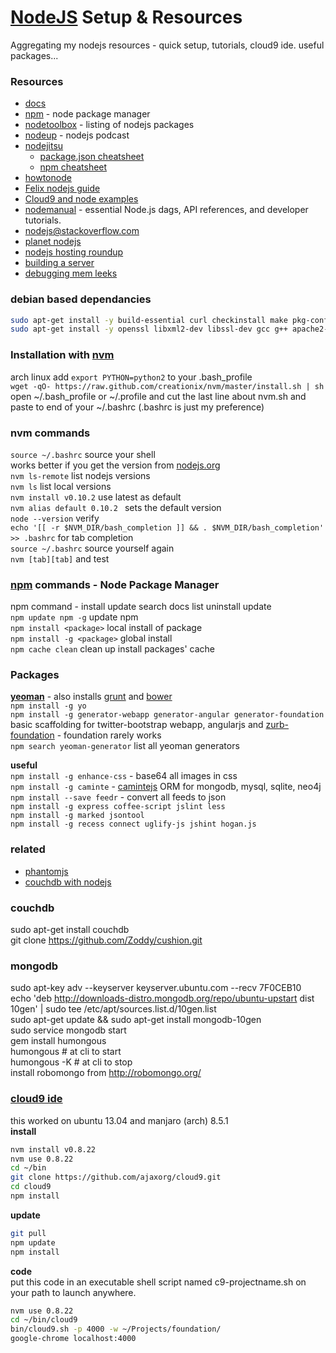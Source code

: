 [NodeJS](http://nodejs.org/) Setup & Resources 
=================================
Aggregating my nodejs resources - quick setup, tutorials, cloud9 ide. useful packages...

### Resources
- [docs](http://nodejs.org/api/)
- [npm](https://npmjs.org/) - node package manager
- [nodetoolbox](http://nodetoolbox.com/) - listing of nodejs packages
- [nodeup](http://nodeup.com/) - nodejs podcast
- [nodejitsu](http://docs.nodejitsu.com/)
   - [package.json cheatsheet](http://package.json.nodejitsu.com/)
   - [npm cheatsheet](http://blog.nodejitsu.com/npm-cheatsheet)
- [howtonode](http://howtonode.org)
- [Felix nodejs guide](http://nodeguide.com/)
- [Cloud9 and node examples](https://github.com/c9/nodemanual.org-examples)
- [nodemanual](https://github.com/c9/nodemanual.org) - essential Node.js dags, API references, and developer tutorials.
- [nodejs@stackoverflow.com](http://stackoverflow.com/questions/tagged/node.js)
- [planet nodejs](http://planetnodejs.com/)
- [nodejs hosting roundup](http://saewitz.com/node-dot-js-websocket-hosting-roundup/)
- [building a server](http://weblog.bocoup.com/node-stress-test-serv)
- [debugging mem leeks](http://dtrace.org/blogs/bmc/2012/05/05/debugging-node-js-memory-leaks/)

### debian based dependancies
```sh
sudo apt-get install -y build-essential curl checkinstall make pkg-config git-core
sudo apt-get install -y openssl libxml2-dev libssl-dev gcc g++ apache2-utils   
```

### Installation with [nvm](https://raw.github.com/creationix/nvm)
arch linux add `export PYTHON=python2` to your .bash_profile    
`wget -qO- https://raw.github.com/creationix/nvm/master/install.sh | sh`   
open ~/.bash_profile or ~/.profile and cut the last line about nvm.sh and paste to end of your ~/.bashrc (.bashrc is just my preference)

### nvm commands
`source ~/.bashrc`  source your shell  
works better if you get the version from [nodejs.org](nodejs.org)   
`nvm ls-remote` list nodejs versions    
`nvm ls` list local versions   
`nvm install v0.10.2`  use latest as default   
`nvm alias default 0.10.2 ` sets the default version   
`node --version` verify    
`echo '[[ -r $NVM_DIR/bash_completion ]] && . $NVM_DIR/bash_completion' >> .bashrc` for tab completion   
`source ~/.bashrc` source yourself again   
`nvm [tab][tab]` and test    

### [npm](https://npmjs.org/) commands - Node Package Manager
npm command - install update search docs list uninstall update       
`npm update npm -g` update npm    
`npm install <package>` local install of package    
`npm install -g <package>` global install    
`npm cache clean`   clean up install packages' cache

### Packages
[__yeoman__](http://yeoman.io) - also installs [grunt](http://gruntjs.com/) and [bower](http://bower.io/)   
`npm install -g yo`       
`npm install -g generator-webapp generator-angular generator-foundation`  basic scaffolding for twitter-bootstrap webapp, angularjs and [zurb-foundation](https://npmjs.org/package/generator-foundation) - foundation rarely works       
`npm search yeoman-generator` list all yeoman generators   
 
__useful__   
`npm install -g enhance-css` - base64 all images in css   
`npm install -g caminte` - [camintejs](http://www.camintejs.com/) ORM for mongodb, mysql, sqlite, neo4j    
`npm install --save feedr` - convert all feeds to json    
`npm install -g express coffee-script jslint less`   
`npm install -g marked jsontool`    
`npm install -g recess connect uglify-js jshint hogan.js`     

### related
- [phantomjs](http://phantomjs.org/)   
- [couchdb with nodejs](http://zoddy.github.com/cushion/)    

### couchdb
sudo apt-get install couchdb   
git clone https://github.com/Zoddy/cushion.git   

### mongodb
sudo apt-key adv --keyserver keyserver.ubuntu.com --recv 7F0CEB10   
echo 'deb http://downloads-distro.mongodb.org/repo/ubuntu-upstart dist 10gen' | sudo tee /etc/apt/sources.list.d/10gen.list   
sudo apt-get update && sudo apt-get install mongodb-10gen   
sudo service mongodb start   
gem install humongous   
humongous  # at cli to start    
humongous -K # at cli to stop    
install robomongo from http://robomongo.org/    

### [cloud9 ide](https://github.com/ajaxorg/cloud9) 
this worked on ubuntu 13.04 and manjaro (arch) 8.5.1        
__install__     
```sh   
nvm install v0.8.22  
nvm use 0.8.22   
cd ~/bin   
git clone https://github.com/ajaxorg/cloud9.git 
cd cloud9
npm install
```
__update__   
```sh   
git pull       
npm update     
npm install      
```
__code__   
put this code in an executable shell script named c9-projectname.sh on your path to launch anywhere. 
```sh
nvm use 0.8.22  
cd ~/bin/cloud9   
bin/cloud9.sh -p 4000 -w ~/Projects/foundation/    
google-chrome localhost:4000 
```
